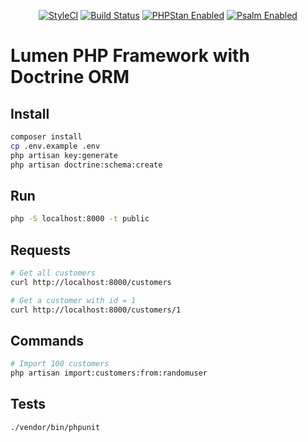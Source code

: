 <p align="center">
<a href="https://github.styleci.io/repos/332420872"><img src="https://github.styleci.io/repos/332420872/shield?branch=master" alt="StyleCI"></a>
<a href="https://travis-ci.org/vokamut/lumen-doctrine"><img src="https://travis-ci.org/vokamut/lumen-doctrine.svg?branch=master" alt="Build Status"></a>
<a href="https://phpstan.org/"><img src="https://img.shields.io/badge/PHPStan-enabled-brightgreen.svg?style=flat" alt="PHPStan Enabled"></a>
<a href="https://psalm.dev/"><img src="https://img.shields.io/badge/Psalm-enabled-brightgreen.svg?style=flat" alt="Psalm Enabled"></a>
</p>

# Lumen PHP Framework with Doctrine ORM

## Install

```bash
composer install
cp .env.example .env
php artisan key:generate
php artisan doctrine:schema:create
```

## Run

```bash
php -S localhost:8000 -t public
```

## Requests

```bash
# Get all customers
curl http://localhost:8000/customers

# Get a customer with id = 1 
curl http://localhost:8000/customers/1
```

## Commands

```bash
# Import 100 customers
php artisan import:customers:from:randomuser
```

## Tests

```bash
./vendor/bin/phpunit
```
